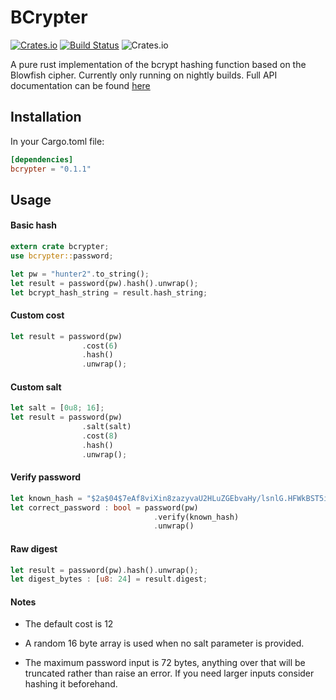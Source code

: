 


# BCrypter

[![Crates.io](https://img.shields.io/crates/v/bcrypter.svg)](https://crates.io/crates/bcrypter) [![Build Status](https://travis-ci.com/MitchellBerry/BCrypter.svg?branch=master)](https://travis-ci.com/MitchellBerry/BCrypter) ![Crates.io](https://img.shields.io/crates/l/rustc-serialize.svg)

A pure rust implementation of the bcrypt hashing function based on the Blowfish cipher. Currently only running on nightly builds. Full API documentation can be found [here](https://docs.rs/crate/bcrypter)

## Installation

In your Cargo.toml file:

```toml
[dependencies]
bcrypter = "0.1.1"
```

## Usage

#### Basic hash
```rust
extern crate bcrypter;
use bcrypter::password;

let pw = "hunter2".to_string();
let result = password(pw).hash().unwrap();
let bcrypt_hash_string = result.hash_string;
```

#### Custom cost
```rust
let result = password(pw)
                .cost(6)
                .hash()
                .unwrap();
```

#### Custom salt
```rust
let salt = [0u8; 16];
let result = password(pw)
                .salt(salt)
                .cost(8)
                .hash()
                .unwrap();
```
#### Verify password
```rust
let known_hash = "$2a$04$7eAf8viXin8zazyvaU2HLuZGEbvaHy/lsnlG.HFWkBST5irHhXKJO".to_string();
let correct_password : bool = password(pw)
                                .verify(known_hash)
                                .unwrap()
```

#### Raw digest
```rust
let result = password(pw).hash().unwrap();
let digest_bytes : [u8: 24] = result.digest;
```

#### Notes

* The default cost is 12 

* A random 16 byte array is used when no salt parameter is provided.

* The maximum password input is 72 bytes, anything over that will be truncated rather than raise an error. If you need larger inputs consider hashing it beforehand.



